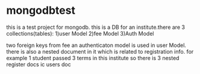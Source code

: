 # mongodbtest
this is a test project for mongodb.
this is a DB for an institute.there are 3 collections(tables):
1)user Model
2)fee Model
3)Auth Model

two foreign keys from fee an authenticaton model is used in user Model.
there is also a nested document in it which is related to registration info.
for example 1 student passed 3 terms in this institute so there is 3 nested register docs ic users doc
